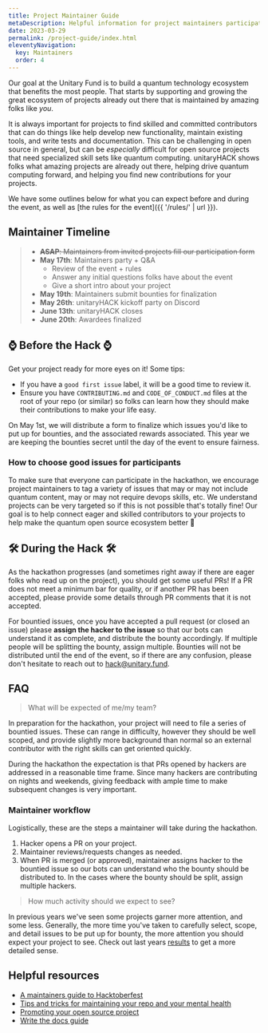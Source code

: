 ```yaml
---
title: Project Maintainer Guide
metaDescription: Helpful information for project maintainers participating in unitaryHACK
date: 2023-03-29
permalink: /project-guide/index.html
eleventyNavigation:
  key: Maintainers
  order: 4
---
```


Our goal at the Unitary Fund is to build a quantum technology ecosystem that benefits the most people. That starts by supporting and growing the great ecosystem of projects already out there that is maintained by amazing folks like _you_.

It is always important for projects to find skilled and committed contributors that can do things like help develop new functionality, maintain existing tools, and write tests and documentation. This can be challenging in open source in general, but can be _especially_ difficult for open source projects that need specialized skill sets like quantum computing. unitaryHACK shows folks what amazing projects are already out there, helping drive quantum computing forward, and helping you find new contributions for your projects.

We have some outlines below for what you can expect before and during the event, as well as [the rules for the event]({{ '/rules/' | url }}).

## Maintainer Timeline

> - ~~**ASAP**: Maintainers from invited projects fill our participation form~~
> - **May 17th**: Maintainers party + Q&A
>   - Review of the event + rules
>   - Answer any initial questions folks have about the event
>   - Give a short intro about your project
> - **May 19th**: Maintainers submit bounties for finalization
> - **May 26th**: unitaryHACK kickoff party on Discord
> - **June 13th**: unitaryHACK closes
> - **June 20th**: Awardees finalized

## ⌚ Before the Hack ⌚

Get your project ready for more eyes on it! Some tips:

- If you have a `good first issue` label, it will be a good time to review it.
- Ensure you have `CONTRIBUTING.md` and `CODE_OF_CONDUCT.md` files at the root of your repo (or similar) so folks can learn how they should make their contributions to make your life easy.

On May 1st, we will distribute a form to finalize which issues you'd like to put up for bounties, and the associated rewards associated. This year we are keeping the bounties secret until the day of the event to ensure fairness.

### How to choose good issues for participants

To make sure that everyone can participate in the hackathon, we encourage project maintainers to tag a variety of issues that may or may not include quantum content, may or may not require devops skills, etc. We understand projects can be very targeted so if this is not possible that's totally fine! Our goal is to help connect eager and skilled contributors to your projects to help make the quantum open source ecosystem better 💖

## 🛠️ During the Hack 🛠️

As the hackathon progresses (and sometimes right away if there are eager folks who read up on the project), you should get some useful PRs! If a PR does not meet a minimum bar for quality, or if another PR has been accepted, please provide some details through PR comments that it is not accepted.

For bountied issues, once you have accepted a pull request (or closed an issue) please **assign the hacker to the issue** so that our bots can understand it as complete, and distribute the bounty accordingly. If multiple people will be splitting the bounty, assign multiple. Bounties will not be distributed until the end of the event, so if there are any confusion, please don't hesitate to reach out to [hack@unitary.fund](mailto:hack@unitary.fund).

## FAQ

> What will be expected of me/my team?

In preparation for the hackathon, your project will need to file a series of bountied issues. These can range in difficulty, however they should be well scoped, and provide slightly more background than normal so an external contributor with the right skills can get oriented quickly.

During the hackathon the expectation is that PRs opened by hackers are addressed in a reasonable time frame. Since many hackers are contributing on nights and weekends, giving feedback with ample time to make subsequent changes is very important.

### Maintainer workflow

Logistically, these are the steps a maintainer will take during the hackathon.

1. Hacker opens a PR on your project.
2. Maintainer reviews/requests changes as needed.
3. When PR is merged (or approved), maintainer assigns hacker to the bountied issue so our bots can understand who the bounty should be distributed to. In the cases where the bounty should be split, assign multiple hackers.

> How much activity should we expect to see?

In previous years we've seen some projects garner more attention, and some less. Generally, the more time you've taken to carefully select, scope, and detail issues to be put up for bounty, the more attention you should expect your project to see. Check out last years [results](https://2022.unitaryhack.dev/results/) to get a more detailed sense.

## Helpful resources

- [A maintainers guide to Hacktoberfest](https://medium.com/gitcoin/a-maintainers-guide-to-hacktoberfest-21405c8ff09f)
- [Tips and tricks for maintaining your repo and your mental health](https://www.twilio.com/blog/how-to-hacktoberfest-tips-and-tricks-for-maintaining-your-repo-and-your-mental-health)
- [Promoting your open source project](https://github.com/zenika-open-source/promote-open-source-project/blob/master/README.md)
- [Write the docs guide](https://www.writethedocs.org/guide/)
